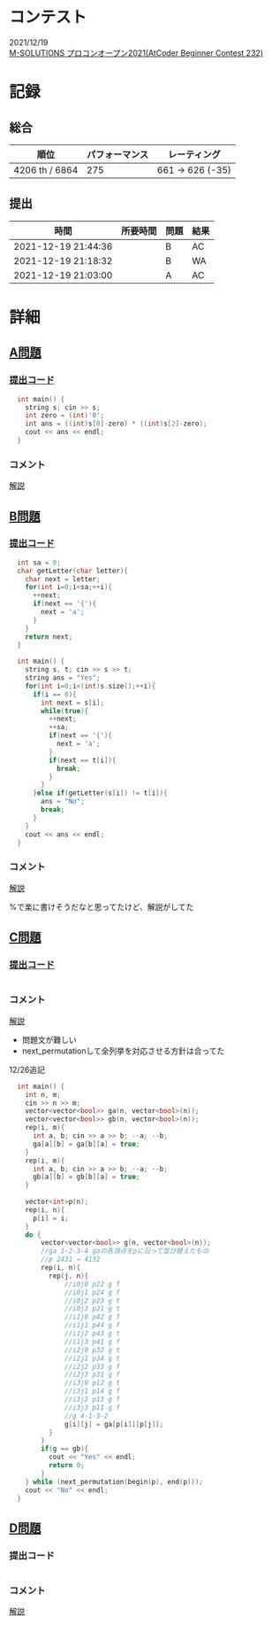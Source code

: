 # コンテスト
2021/12/19<br>
[M-SOLUTIONS プロコンオープン2021(AtCoder Beginner Contest 232)](https://atcoder.jp/contests/abc232)

# 記録
## 総合
|  順位  |  パフォーマンス  | レーティング |
| ---- | ---- | ---- |
| 4206 th / 6864 | 275 | 661 → 626 (-35) |

## 提出
|  時間  |  所要時間  |  問題  | 結果 |
| ---- | ---- | ---- | ---- |
| 2021-12-19 21:44:36 |    | B | AC |
| 2021-12-19 21:18:32 |    | B | WA |
| 2021-12-19 21:03:00 |    | A | AC |


# 詳細
## [A問題](https://atcoder.jp/contests/abc232/tasks/abc232_a)
### [提出コード](https://atcoder.jp/contests/abc232/submissions/27987442)
```c++
  int main() {
    string s; cin >> s;
    int zero = (int)'0';
    int ans = ((int)s[0]-zero) * ((int)s[2]-zero);
    cout << ans << endl;
  }
```

### コメント
[解説](https://atcoder.jp/contests/abc232/editorial/3142)


## [B問題](https://atcoder.jp/contests/abc232/tasks/abc232_b)
### [提出コード](https://atcoder.jp/contests/abc232/submissions/28005575)
```c++
  int sa = 0;
  char getLetter(char letter){
    char next = letter;
    for(int i=0;i<sa;++i){
      ++next;
      if(next == '{'){
        next = 'a';
      }
    }
    return next;
  }
 
  int main() {
    string s, t; cin >> s >> t;
    string ans = "Yes";
    for(int i=0;i<(int)s.size();++i){
      if(i == 0){
        int next = s[i];
        while(true){
          ++next;
          ++sa;
          if(next == '{'){
            next = 'a';
          }
          if(next == t[i]){
            break;
          }
        }
      }else if(getLetter(s[i]) != t[i]){
        ans = "No"; 
        break;
      }
    }
    cout << ans << endl;
  }
```

### コメント
[解説](https://atcoder.jp/contests/abc232/editorial/3139)

%で楽に書けそうだなと思ってたけど、解説がしてた


## [C問題](https://atcoder.jp/contests/abc232/tasks/abc232_c)
### [提出コード]()
```c++

```

### コメント
[解説](https://atcoder.jp/contests/abc232/editorial/3143)

* 問題文が難しい
* next_permutationして全列挙を対応させる方針は合ってた

12/26追記

```c++
  int main() {
    int n, m;
    cin >> n >> m;
    vector<vector<bool>> ga(n, vector<bool>(n));
    vector<vector<bool>> gb(n, vector<bool>(n));
    rep(i, m){
      int a, b; cin >> a >> b; --a; --b;
      ga[a][b] = ga[b][a] = true;
    }
    rep(i, m){
      int a, b; cin >> a >> b; --a; --b;
      gb[a][b] = gb[b][a] = true;
    }
 
    vector<int>p(n);
    rep(i, n){
      p[i] = i;
    }
    do {
        vector<vector<bool>> g(n, vector<bool>(n));
        //ga 1-2-3-4 gaの各頂点をpに沿って並び替えたもの
        //p 2431 → 4132
        rep(i, n){
          rep(j, n){
              //i0j0 p22 g f
              //i0j1 p24 g f
              //i0j2 p23 g t
              //i0j3 p21 g t
              //i1j0 p42 g f
              //i1j1 p44 g f
              //i1j2 p43 g t
              //i1j3 p41 g f
              //i2j0 p32 g t
              //i2j1 p34 g t
              //i2j2 p33 g f
              //i2j3 p31 g f
              //i3j0 p12 g t
              //i3j1 p14 g f
              //i3j2 p13 g f
              //i3j3 p11 g f
              //g 4-1-3-2
              g[i][j] = ga[p[i]][p[j]];
          }
        }
        if(g == gb){
          cout << "Yes" << endl;
          return 0;
        }
    } while (next_permutation(begin(p), end(p)));
    cout << "No" << endl;
  }
```




## [D問題]()
### 提出コード

```c++

```

### コメント

[解説]()
